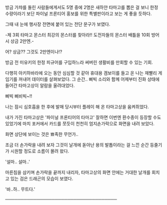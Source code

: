방금 가챠를 돌린 사람들에게서도 5명 중에 2명은 새하얀 타마고를 뽑은 걸 보니 한정 수량이라기 보단 파이널 프론티어 홍보를 위한 특별판이라고 보는 게 좋을 듯하다.

그때 내 눈에 행사장 전면에 붙어 있는 전단 문구가 보였다.

-제 3회 타마고 몬스터 최강의 몬스터를 찾아라!! 도전자들의 몬스터 배틀을 10회 방어 시 상금 2만엔.-

어? 상금?? 그것도 2만엔이나!?

방금 전 미유키의 한정 피규어를 구입하느라 써버린 생활비를 만회할 수 있는 기회.

다행히 아키하바라에 오는 동안 심심할 것 같아 휴대용 겜보이를 들고 온 나는 재빨리 게임기를 꺼내어 데이터를 살펴보았다. 그 순간.. 삐빅 소리와 함께 어제부터 진화 상태에 들어간 타마고상이 알람을 울려대었다.

삐빅 삐비빅~!!

나는 잠시 심호흡을 한 후에 발매 당시부터 플레이 해 온 타마고상을 움켜쥐었다.

내가 가진 타마고상은 '파이널 프론티어의 타마고' 잘하면 이번엔 환수종이 등장할 수도 있었기에 마치 포커에서 카드를 쪼듯이 천천히 엄지손가락으로 화면을 내려 보았다.

화면 상단에 보이는 것은 뾰족한 무언가..

조금 더 손가락을 내려 보자 그것이 날개에 돋아난 용의 발톱이라는 걸 느낀 순간 등줄기가 시원할 정도로 소름이 몰려 왔다.

'설마.. 설마..'

마른침을 삼키며 손가락을 끝까지 내리자, 타마고상의 화면 안에는 거대한 날개를 회치고 있는 검은 드래곤의 모습이 보였다.

'바..하.. 무트다.'

────────────────────────────────────